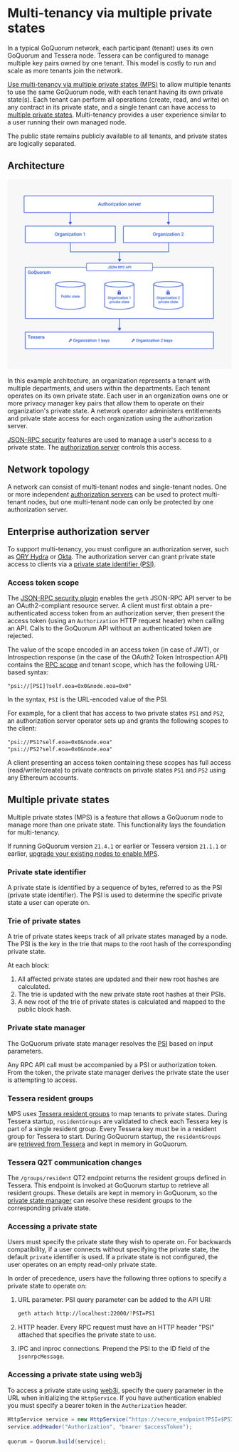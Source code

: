 # Multi-tenancy via multiple private states

In a typical GoQuorum network, each participant (tenant) uses its own GoQuorum and Tessera node.
Tessera can be configured to manage multiple key pairs owned by one tenant.
This model is costly to run and scale as more tenants join the network.

[Use multi-tenancy via multiple private states (MPS)](../configure-and-manage/manage/multi-tenancy/multi-tenancy.md) to allow multiple
tenants to use the same GoQuorum node, with each tenant having its own private state(s).
Each tenant can perform all operations (create, read, and write) on any contract in its private state, and a single
tenant can have access to [multiple private states](#multiple-private-states).
Multi-tenancy provides a user experience similar to a user running their own managed node.

The public state remains publicly available to all tenants, and private states are logically separated.

## Architecture

![Multi-tenancy](../images/Multi-tenancy.png)

In this example architecture, an organization represents a tenant with multiple departments, and users within the departments.
Each tenant operates on its own private state.
Each user in an organization owns one or more privacy manager key pairs that allow them to operate on their
organization's private state.
A network operator administers entitlements and private state access for each organization using the authorization server.

[JSON-RPC security](../develop/json-rpc-apis.md) features are used to manage a user's access to a private state.
The [authorization server](#enterprise-authorization-server) controls this access.

## Network topology

A network can consist of multi-tenant nodes and single-tenant nodes.
One or more independent [authorization servers](#enterprise-authorization-server) can be used to protect multi-tenant
nodes, but one multi-tenant node can only be protected by one authorization server.

## Enterprise authorization server

To support multi-tenancy, you must configure an authorization server, such as [ORY Hydra](https://github.com/ory/hydra)
or [Okta](https://developer.okta.com/).
The authorization server can grant private state access to clients via a [private state identifier (PSI)](#private-state-identifier).

### Access token scope

The [JSON-RPC security plugin](../develop/json-rpc-apis.md) enables the `geth` JSON-RPC API server to be an
OAuth2-compliant resource server.
A client must first obtain a pre-authenticated access token from an authorization server, then present the access token
(using an `Authorization` HTTP request header) when calling an API.
Calls to the GoQuorum API without an authenticated token are rejected.

The value of the scope encoded in an access token (in case of JWT), or Introspection response (in the case of the OAuth2
Token Introspection API) contains the [RPC scope](../reference/plugins/security.md#oauth2-scopes) and tenant scope,
which has the following URL-based syntax:

```text
"psi://[PSI]?self.eoa=0x0&node.eoa=0x0"
```

In the syntax, `PSI` is the URL-encoded value of the PSI.

For example, for a client that has access to two private states `PS1` and `PS2`, an authorization server operator sets
up and grants the following scopes to the client:

```text
"psi://PS1?self.eoa=0x0&node.eoa"
"psi://PS2?self.eoa=0x0&node.eoa"
```

A client presenting an access token containing these scopes has full access (read/write/create) to private contracts on
private states `PS1` and `PS2` using any Ethereum accounts.

## Multiple private states

Multiple private states (MPS) is a feature that allows a GoQuorum node to manage more than one private state.
This functionality lays the foundation for multi-tenancy.

If running GoQuorum version `21.4.1` or earlier or Tessera version `21.1.1` or earlier, [upgrade your existing nodes to
enable MPS](../configure-and-manage/manage/multi-tenancy/migration.md).

### Private state identifier

A private state is identified by a sequence of bytes, referred to as the PSI (private state identifier).
The PSI is used to determine the specific private state a user can operate on.

### Trie of private states

A trie of private states keeps track of all private states managed by a node.
The PSI is the key in the trie that maps to the root hash of the corresponding private state.

At each block:

1. All affected private states are updated and their new root hashes are calculated.
1. The trie is updated with the new private state root hashes at their PSIs.
1. A new root of the trie of private states is calculated and mapped to the public block hash.

### Private state manager

The GoQuorum private state manager resolves the [PSI](#private-state-identifier) based on input parameters.

Any RPC API call must be accompanied by a PSI or authorization token.
From the token, the private state manager derives the private state the user is attempting to access.

### Tessera resident groups

MPS uses [Tessera resident groups](/Concepts/Privacy-Groups/) to map tenants
to private states.
During Tessera startup, `residentGroups` are validated to check each Tessera key is part of a single resident group.
Every Tessera key must be in a resident group for Tessera to start.
During GoQuorum startup, the `residentGroups` are [retrieved from Tessera](#tessera-q2t-communication-changes) and kept
in memory in GoQuorum.

### Tessera Q2T communication changes

The `/groups/resident` QT2 endpoint returns the resident groups defined in Tessera.
This endpoint is invoked at GoQuorum startup to retrieve all resident groups.
These details are kept in memory in GoQuorum, so the [private state manager](#private-state-manager) can resolve these
resident groups to the corresponding private state.

### Accessing a private state

Users must specify the private state they wish to operate on.
For backwards compatibility, if a user connects without specifying the private state, the default `private` identifier is used.
If a private state is not configured, the user operates on an empty read-only private state.

In order of precedence, users have the following three options to specify a private state to operate on:

1. URL parameter. PSI query parameter can be added to the API URI:

    ```bash
    geth attach http://localhost:22000/?PSI=PS1
    ```

1. HTTP header. Every RPC request must have an HTTP header "PSI" attached that specifies the private state to use.

1. IPC and inproc connections. Prepend the PSI to the ID field of the `jsonrpcMessage`.

### Accessing a private state using web3j

To access a private state using [web3j](https://github.com/web3j/web3j), specify the query parameter in the URL when initializing the `HttpService`. If you have authentication enabled you must specify a bearer token in the `Authorization` header.

```java
HttpService service = new HttpService("https://secure_endpoint?PSI=$PSI");
service.addHeader("Authorization", "bearer $accessToken");

quorum = Quorum.build(service);
```
